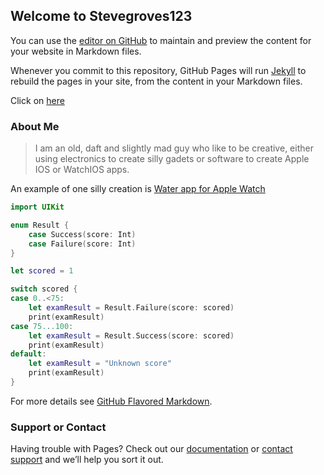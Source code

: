 ## Welcome to Stevegroves123

You can use the [editor on GitHub](https://github.com/stevegroves123/stevegroves123.github.io/edit/main/index.md) to maintain and preview the content for your website in Markdown files.

Whenever you commit to this repository, GitHub Pages will run [Jekyll](https://jekyllrb.com/) to rebuild the pages in your site, from the content in your Markdown files.

Click on [here](https://github.com/stevegroves123/stevegroves123.github.io/json/tesco.json)

### About Me

> I am an old, daft and slightly mad guy who like to be creative, 
> either using electronics to create silly gadets or software to create Apple IOS or WatchIOS apps.

An example of one silly creation is [Water app for Apple Watch](https://github.com/stevegroves123/WaterLog)

```swift
import UIKit

enum Result {
    case Success(score: Int)
    case Failure(score: Int)
}

let scored = 1

switch scored {
case 0..<75:
    let examResult = Result.Failure(score: scored)
    print(examResult)
case 75...100:
    let examResult = Result.Success(score: scored)
    print(examResult)
default:
    let examResult = "Unknown score"
    print(examResult)
}
```

For more details see [GitHub Flavored Markdown](https://guides.github.com/features/mastering-markdown/).

### Support or Contact

Having trouble with Pages? Check out our [documentation](https://docs.github.com/categories/github-pages-basics/) or [contact support](https://github.com/contact) and we’ll help you sort it out.
